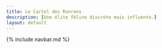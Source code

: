 ```yaml
---
title: Le Cartel des Ronrons
description: [Une élite féline discrète mais influente.]
layout: default
---
```


{% include navbar.md %}
